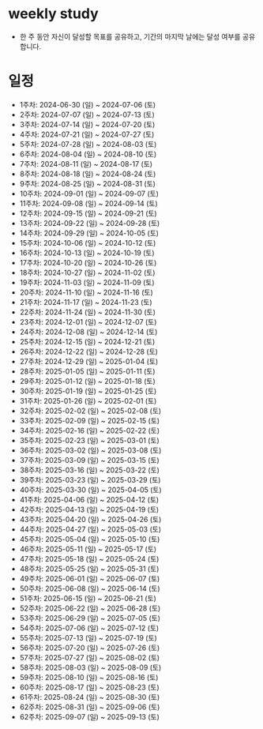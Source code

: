 # weekly study

- 한 주 동안 자신이 달성할 목표를 공유하고, 기간의 마지막 날에는 달성 여부를 공유합니다.

# 일정

- 1주차: 2024-06-30 (일) ~ 2024-07-06 (토)
- 2주차: 2024-07-07 (일) ~ 2024-07-13 (토)  
- 3주차: 2024-07-14 (일) ~ 2024-07-20 (토)  
- 4주차: 2024-07-21 (일) ~ 2024-07-27 (토)  
- 5주차: 2024-07-28 (일) ~ 2024-08-03 (토)  
- 6주차: 2024-08-04 (일) ~ 2024-08-10 (토)  
- 7주차: 2024-08-11 (일) ~ 2024-08-17 (토)
- 8주차: 2024-08-18 (일) ~ 2024-08-24 (토)
- 9주차: 2024-08-25 (일) ~ 2024-08-31 (토)
- 10주차: 2024-09-01 (일) ~ 2024-09-07 (토)
- 11주차: 2024-09-08 (일) ~ 2024-09-14 (토)
- 12주차: 2024-09-15 (일) ~ 2024-09-21 (토)
- 13주차: 2024-09-22 (일) ~ 2024-09-28 (토)
- 14주차: 2024-09-29 (일) ~ 2024-10-05 (토)
- 15주차: 2024-10-06 (일) ~ 2024-10-12 (토)
- 16주차: 2024-10-13 (일) ~ 2024-10-19 (토)
- 17주차: 2024-10-20 (일) ~ 2024-10-26 (토)
- 18주차: 2024-10-27 (일) ~ 2024-11-02 (토)
- 19주차: 2024-11-03 (일) ~ 2024-11-09 (토)
- 20주차: 2024-11-10 (일) ~ 2024-11-16 (토)
- 21주차: 2024-11-17 (일) ~ 2024-11-23 (토)
- 22주차: 2024-11-24 (일) ~ 2024-11-30 (토)
- 23주차: 2024-12-01 (일) ~ 2024-12-07 (토)
- 24주차: 2024-12-08 (일) ~ 2024-12-14 (토)
- 25주차: 2024-12-15 (일) ~ 2024-12-21 (토)
- 26주차: 2024-12-22 (일) ~ 2024-12-28 (토)
- 27주차: 2024-12-29 (일) ~ 2025-01-04 (토)
- 28주차: 2025-01-05 (일) ~ 2025-01-11 (토)
- 29주차: 2025-01-12 (일) ~ 2025-01-18 (토)
- 30주차: 2025-01-19 (일) ~ 2025-01-25 (토)
- 31주차: 2025-01-26 (일) ~ 2025-02-01 (토)
- 32주차: 2025-02-02 (일) ~ 2025-02-08 (토)
- 33주차: 2025-02-09 (일) ~ 2025-02-15 (토)
- 34주차: 2025-02-16 (일) ~ 2025-02-22 (토)
- 35주차: 2025-02-23 (일) ~ 2025-03-01 (토)
- 36주차: 2025-03-02 (일) ~ 2025-03-08 (토)
- 37주차: 2025-03-09 (일) ~ 2025-03-15 (토)
- 38주차: 2025-03-16 (일) ~ 2025-03-22 (토)
- 39주차: 2025-03-23 (일) ~ 2025-03-29 (토)
- 40주차: 2025-03-30 (일) ~ 2025-04-05 (토)
- 41주차: 2025-04-06 (일) ~ 2025-04-12 (토)
- 42주차: 2025-04-13 (일) ~ 2025-04-19 (토)
- 43주차: 2025-04-20 (일) ~ 2025-04-26 (토)
- 44주차: 2025-04-27 (일) ~ 2025-05-03 (토)
- 45주차: 2025-05-04 (일) ~ 2025-05-10 (토)
- 46주차: 2025-05-11 (일) ~ 2025-05-17 (토)
- 47주차: 2025-05-18 (일) ~ 2025-05-24 (토)
- 48주차: 2025-05-25 (일) ~ 2025-05-31 (토)
- 49주차: 2025-06-01 (일) ~ 2025-06-07 (토)
- 50주차: 2025-06-08 (일) ~ 2025-06-14 (토)
- 51주차: 2025-06-15 (일) ~ 2025-06-21 (토)
- 52주차: 2025-06-22 (일) ~ 2025-06-28 (토)
- 53주차: 2025-06-29 (일) ~ 2025-07-05 (토)
- 54주차: 2025-07-06 (일) ~ 2025-07-12 (토)
- 55주차: 2025-07-13 (일) ~ 2025-07-19 (토)
- 56주차: 2025-07-20 (일) ~ 2025-07-26 (토)
- 57주차: 2025-07-27 (일) ~ 2025-08-02 (토)
- 58주차: 2025-08-03 (일) ~ 2025-08-09 (토)
- 59주차: 2025-08-10 (일) ~ 2025-08-16 (토)
- 60주차: 2025-08-17 (일) ~ 2025-08-23 (토)
- 61주차: 2025-08-24 (일) ~ 2025-08-30 (토)
- 62주차: 2025-08-31 (일) ~ 2025-09-06 (토)
- 62주차: 2025-09-07 (일) ~ 2025-09-13 (토)
